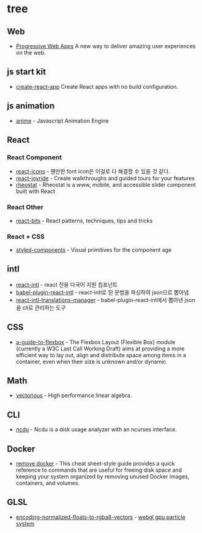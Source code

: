 # tree

## Web
* [Progressive Web Apps](https://developers.google.com/web/progressive-web-apps/) A new way to deliver amazing user experiences on the web.

## js start kit
* [create-react-app](https://github.com/facebookincubator/create-react-app) Create React apps with no build configuration.

## js animation 
* [anime](https://github.com/juliangarnier/anime) - Javascript Animation Engine 

## React
### React Component
* [react-icons](https://github.com/gorangajic/react-icons) - 웬만한 font icon은 이걸로 다 해결할 수 있을 것 같다.
* [react-joyride](https://github.com/gilbarbara/react-joyride) - Create walkthroughs and guided tours for your features
* [rheostat](https://github.com/airbnb/rheostat) - Rheostat is a www, mobile, and accessible slider component built with React

### React Other
* [react-bits](https://github.com/vasanthk/react-bits) - React patterns, techniques, tips and tricks


### React + CSS
* [styled-components](https://github.com/styled-components/styled-components) - Visual primitives for the component age

## intl
* [react-intl](https://github.com/yahoo/react-intl) - react 전용 다국어 지원 컴포넌트
* [babel-plugin-react-intl](https://github.com/yahoo/babel-plugin-react-intl) - react-intl로 된 문법을 파싱하여 json으로 뽑아냄
* [react-intl-translations-manager](https://github.com/GertjanReynaert/react-intl-translations-manager) - babel-plugin-react-int에서 뽑아낸 json을 cli로 관리하는 도구

## CSS
* [a-guide-to-flexbox](https://css-tricks.com/snippets/css/a-guide-to-flexbox/) - The Flexbox Layout (Flexible Box) module (currently a W3C Last Call Working Draft) aims at providing a more efficient way to lay out, align and distribute space among items in a container, even when their size is unknown and/or dynamic 

## Math
* [vectorious](https://github.com/mateogianolio/vectorious) - High performance linear algebra.


## CLI

* [ncdu](https://dev.yorhel.nl/ncdu) - Ncdu is a disk usage analyzer with an ncurses interface. 

## Docker
* [remove docker](https://www.digitalocean.com/community/tutorials/how-to-remove-docker-images-containers-and-volumes) -  This cheat sheet-style guide provides a quick reference to commands that are useful for freeing disk space and keeping your system organized by removing unused Docker images, containers, and volumes.

## GLSL
* [encoding-normalized-floats-to-rgba8-vectors](http://marcodiiga.github.io/encoding-normalized-floats-to-rgba8-vectors) - [webgl gpu particle system](https://github.com/mrdoob/three.js/blob/dev/examples/webgl_gpu_particle_system.html)
